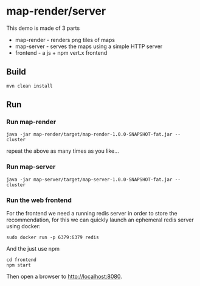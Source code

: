 # map-render/server

This demo is made of 3 parts

* map-render - renders png tiles of maps
* map-server - serves the maps using a simple HTTP server
* frontend - a js + npm vert.x frontend

## Build

```
mvn clean install
```

## Run

### Run map-render

```
java -jar map-render/target/map-render-1.0.0-SNAPSHOT-fat.jar --cluster
```

repeat the above as many times as you like...

### Run map-server

```
java -jar map-server/target/map-server-1.0.0-SNAPSHOT-fat.jar --cluster
```

### Run the web frontend

For the frontend we need a running redis server in order to store the
recommendation, for this we can quickly launch an ephemeral redis server
using docker:

```
sudo docker run -p 6379:6379 redis
```

And the just use npm

```
cd frontend
npm start
```

Then open a browser to [http://localhost:8080](http://localhost:8080).